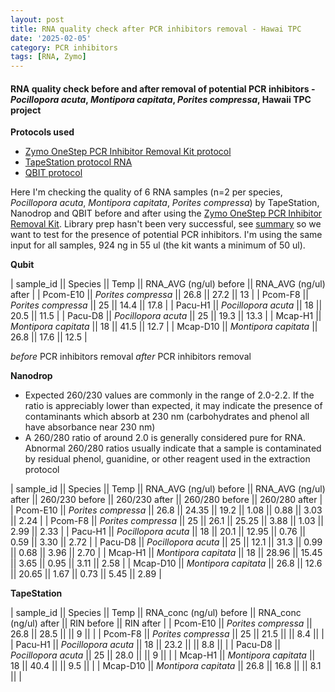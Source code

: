 ```yaml
---
layout: post
title: RNA quality check after PCR inhibitors removal - Hawai TPC
date: '2025-02-05'
category: PCR inhibitors
tags: [RNA, Zymo]
---
```


#### RNA quality check before and after removal of potential PCR inhibitors - _Pocillopora acuta_, _Montipora capitata_, _Porites compressa_, Hawaii TPC project

**Protocols used**
- [Zymo OneStep PCR Inhibitor Removal Kit protocol](https://github.com/FScucchia-LabNotebooks/FScucchia_Putnam_Lab_Notebook/blob/master/protocols/d6031_onestep_pcr_inhibitor_removal_kit.pdf)
- [TapeStation protocol RNA](https://github.com/meschedl/MESPutnam_Open_Lab_Notebook/blob/master/_posts/2019-03-07-RNA-TapeStation-Protocol.md)
- [QBIT protocol](https://github.com/meschedl/MESPutnam_Open_Lab_Notebook/blob/master/_posts/2019-03-08-Qubit-Protocol.md)

Here I'm checking the quality of 6 RNA samples (n=2 per species, _Pocillopora acuta_, _Montipora capitata_, _Porites compressa_) by TapeStation, Nanodrop and QBIT before and after using the [Zymo OneStep PCR Inhibitor Removal Kit](https://www.zymoresearch.com/collections/onestep-pcr-inhibitor-removal-kits/products/onestep-pcr-inhibitor-removal-new-kit). Library prep hasn't been very successful, see [summary](https://fscucchia-labnotebooks.github.io/FScucchia_Putnam_Lab_Notebook/DNA-RNA-Hawaii-TPCA-Summary/) so we want to test for the presence of potential PCR inhibitors.
I'm using the same input for all samples, 924 ng in 55 ul (the kit wants a minimum of 50 ul).

**Qubit**

| sample_id  ||     Species       || Temp   ||  RNA_AVG (ng/ul) before || RNA_AVG (ng/ul) after |
| Pcom-E10   || *Porites compressa*  || 26.8   || 27.2    ||   13       |
| Pcom-F8   || *Porites compressa* || 25     ||   14.4  ||    17.8       |
| Pacu-H1   || *Pocillopora acuta*  ||  18   || 20.5  ||      11.5       |
| Pacu-D8   || *Pocillopora acuta* ||  25   ||  19.3  ||     13.3       |
| Mcap-H1   || *Montipora capitata*  ||  18  ||  41.5 ||     12.7      |
| Mcap-D10  || *Montipora capitata* ||  26.8  ||  17.6  ||    12.5     |

*before* PCR inhibitors removal
*after* PCR inhibitors removal

**Nanodrop**
- Expected 260/230 values are commonly in the range of 2.0-2.2. If the ratio is appreciably lower than
expected, it may indicate the presence of contaminants which absorb at 230 nm (carbohydrates and phenol all have absorbance near 230 nm) 
- A 260/280 ratio of around 2.0 is generally considered pure for RNA. Abnormal 260/280 ratios usually indicate that a sample is contaminated by residual phenol, guanidine, or other reagent used in the extraction protocol

| sample_id  ||  Species  || Temp  ||  RNA_AVG (ng/ul) before || RNA_AVG (ng/ul) after || 260/230 before || 260/230 after || 260/280 before || 260/280 after |
| Pcom-E10   || *Porites compressa*  || 26.8   || 24.35    ||    19.2      ||     1.08        ||  0.88 || 3.03    ||   2.24     |
| Pcom-F8   || *Porites compressa* || 25     || 26.1    ||    25.25       ||         3.88      || 1.03 || 2.99    ||   2.33     |
| Pacu-H1   || *Pocillopora acuta*  ||  18   ||  20.1  ||    12.95        ||  0.76     || 0.59 || 3.30    ||   2.72     |
| Pacu-D8   || *Pocillopora acuta* ||  25   || 12.1   ||    31.3        ||    0.99    || 0.68 || 3.96   ||   2.70     |
| Mcap-H1   || *Montipora capitata*  ||  18  || 28.96  ||  15.45         ||    3.65   || 0.95 || 3.11   ||   2.58     |
| Mcap-D10  || *Montipora capitata* ||  26.8  || 12.6   ||  20.65       ||    1.67   || 0.73 || 5.45   ||   2.89     |

**TapeStation**

| sample_id  ||  Species  || Temp  ||  RNA_conc (ng/ul) before || RNA_conc (ng/ul) after || RIN before || RIN after |
| Pcom-E10   || *Porites compressa*  || 26.8   || 28.5    ||          ||    9         ||           |
| Pcom-F8   || *Porites compressa* || 25     ||  21.5   ||           ||     8.4       ||        |
| Pacu-H1   || *Pocillopora acuta*  ||  18   ||  23.2  ||             ||    8.8        ||               |
| Pacu-D8   || *Pocillopora acuta* ||  25   ||  28.0  ||            ||     9        ||                |
| Mcap-H1   || *Montipora capitata*  ||  18  || 40.4   ||           ||     9.5        ||                 |
| Mcap-D10  || *Montipora capitata* ||  26.8  ||  16.8  ||         ||      8.1        ||                  |
